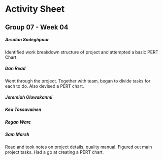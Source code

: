 # Activity Sheet

## Group 07 - Week 04

##### Arsalan Sadeghpour

Identified work breakdown structure of project and attempted a basic PERT Chart.

##### Dan Read

Went through the project. Together with team, began to divide tasks for each to do. Also devised a PERT chart.  

##### Jeremiah Oluwakanmi

##### Kea Tossavainen

##### Regan Ware

##### Sam Marsh

Read and took notes on project details, quality manual. Figured out main project tasks. Had a go at creating a PERT chart.

